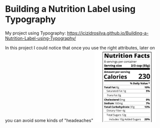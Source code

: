 # Building a Nutrition Label using Typography
 My project using Typography: https://jcizidrosilva.github.io/Building-a-Nutrition-Label-using-Typography/
 
 In this project I could notice that once you use the right attributes, later on you can avoid some kinds of "headeaches"
 <img src="images/1.png" width="200">
 
